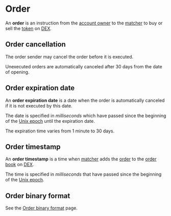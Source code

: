 # Order

An **order** is an instruction from the [account owner](/blockchain/account.md) to the [matcher](/waves-node/extensions/matcher.md) to buy or sell the [token](/blockchain/token.md) on [DEX](/waves-dex/about-waves-dex.md).

## Order cancellation

The order sender may cancel the order before it is executed.

Unexecuted orders are automatically canceled after 30 days from the date of opening.

## Order expiration date

An **order expiration date** is a date when the order is automatically canceled if it is not executed by this date.

The date is specified in _milliseconds_ which have passed since the beginning of the [Unix epoch](https://en.wikipedia.org/wiki/Unix_time) until the expiration date.

The expiration time varies from 1 minute to 30 days.

## Order timestamp

An **order timestamp** is a time when [matcher](/waves-node/extensions/matcher.md) adds the [order](/blockchain/order.md) to the [order book](https://en.wikipedia.org/wiki/Order_book_%28trading%29) on [DEX](/waves-dex/about-waves-dex.md).

The time is specified in _milliseconds_ that have passed since the beginning of the [Unix epoch](https://en.wikipedia.org/wiki/Unix_time).

## Order binary format

See the [Order binary format](/blockchain/binary-format/order-binary-format.md) page.
